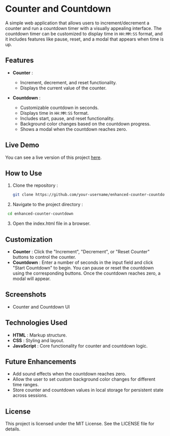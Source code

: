 # Counter and Countdown

A simple web application that allows users to increment/decrement a counter and run a countdown timer with a visually appealing interface. The countdown timer can be customized to display time in `HH:MM:SS` format, and it includes features like pause, reset, and a modal that appears when time is up.

## Features

- **Counter** : 
  - Increment, decrement, and reset functionality.
  - Displays the current value of the counter.

- **Countdown** : 
  - Customizable countdown in seconds.
  - Displays time in `HH:MM:SS` format.
  - Includes start, pause, and reset functionality.
  - Background color changes based on the countdown progress.
  - Shows a modal when the countdown reaches zero.
  
## Live Demo

You can see a live version of this project [here](https://your-demo-link.com).

## How to Use

1. Clone the repository :
   ```bash
   git clone https://github.com/your-username/enhanced-counter-countdown.git

2. Navigate to the project directory :
  ```bash
   cd enhanced-counter-countdown
```
3. Open the index.html file in a browser.

## Customization
- **Counter** : Click the "Increment", "Decrement", or "Reset Counter" buttons to control the counter.
- **Countdown** : Enter a number of seconds in the input field and click "Start Countdown" to begin. You can pause or reset the countdown using the corresponding buttons. Once the countdown reaches zero, a modal will appear.

## Screenshots
- Counter and Countdown UI

## Technologies Used
- **HTML** : Markup structure.
- **CSS** : Styling and layout.
- **JavaScript** : Core functionality for counter and countdown logic.

## Future Enhancements
- Add sound effects when the countdown reaches zero.
- Allow the user to set custom background color changes for different time ranges.
- Store counter and countdown values in local storage for persistent state across sessions.
## License
This project is licensed under the MIT License. See the LICENSE file for details.


